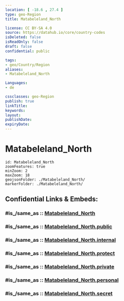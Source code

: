 ```yaml
---
location: [ -18.6 , 27.4 ] 
type: geo-Region
title: Matabeleland_North

license: CC BY-SA 4.0
source: https://datahub.io/core/country-codes
isDeleted: false
isReadOnly: false
draft: false
confidential: public

tags:
- geo/Country/Region
aliases:
- Matabeleland_North

Languages:
- de

cssclasses: geo-Region
publish: true
linkTitle: 
keywords: 
layout: 
publishDate: 
expiryDate: 
---
```


# Matabeleland_North

```leaflet
id: Matabeleland_North
zoomFeatures: true 
minZoom: 2 
maxZoom: 18
geojsonFolder: ./Matabeleland_North/
markerFolder: ./Matabeleland_North/
```


## Confidential Links & Embeds: 

### #is_/same_as :: [Matabeleland_North](/_Standards/Earth/Continent/Africa/Africa~South/Zimbabwe/Provinces~Zimbabwe/Matabeleland_North.md) 

### #is_/same_as :: [Matabeleland_North.public](/_public/Earth/Continent/Africa/Africa~South/Zimbabwe/Provinces~Zimbabwe/Matabeleland_North.public.md) 

### #is_/same_as :: [Matabeleland_North.internal](/_internal/Earth/Continent/Africa/Africa~South/Zimbabwe/Provinces~Zimbabwe/Matabeleland_North.internal.md) 

### #is_/same_as :: [Matabeleland_North.protect](/_protect/Earth/Continent/Africa/Africa~South/Zimbabwe/Provinces~Zimbabwe/Matabeleland_North.protect.md) 

### #is_/same_as :: [Matabeleland_North.private](/_private/Earth/Continent/Africa/Africa~South/Zimbabwe/Provinces~Zimbabwe/Matabeleland_North.private.md) 

### #is_/same_as :: [Matabeleland_North.personal](/_personal/Earth/Continent/Africa/Africa~South/Zimbabwe/Provinces~Zimbabwe/Matabeleland_North.personal.md) 

### #is_/same_as :: [Matabeleland_North.secret](/_secret/Earth/Continent/Africa/Africa~South/Zimbabwe/Provinces~Zimbabwe/Matabeleland_North.secret.md)


